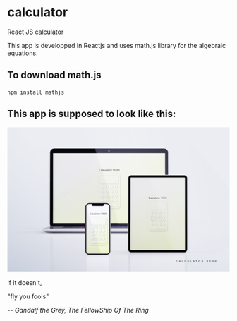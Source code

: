 # calculator
React JS calculator

This app is developped in Reactjs and uses math.js library for the algebraic equations. 


## To download math.js

```shell
npm install mathjs
```

## This app is supposed to look like this:

![mockup](mockup.png)

if it doesn't, 

"fly you fools"

-- <cite>Gandalf the Grey, The FellowShip Of The Ring</cite>